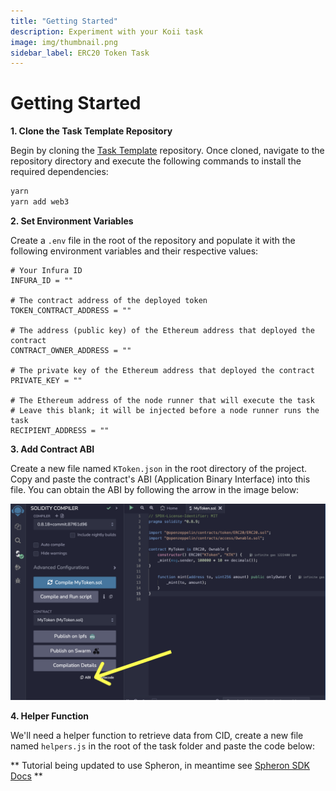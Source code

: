 ```yaml
---
title: "Getting Started"
description: Experiment with your Koii task
image: img/thumbnail.png
sidebar_label: ERC20 Token Task
---
```


# Getting Started

**1. Clone the Task Template Repository**

Begin by cloning the [Task Template](https://github.com/koii-network/task-template) repository. Once cloned, navigate to the repository directory and execute the following commands to install the required dependencies:

```bash
yarn
yarn add web3
```

**2. Set Environment Variables**

Create a `.env` file in the root of the repository and populate it with the following environment variables and their respective values:

```
# Your Infura ID
INFURA_ID = ""

# The contract address of the deployed token
TOKEN_CONTRACT_ADDRESS = ""

# The address (public key) of the Ethereum address that deployed the contract
CONTRACT_OWNER_ADDRESS = ""

# The private key of the Ethereum address that deployed the contract
PRIVATE_KEY = ""

# The Ethereum address of the node runner that will execute the task
# Leave this blank; it will be injected before a node runner runs the task
RECIPIENT_ADDRESS = ""
```

**3. Add Contract ABI**

Create a new file named `KToken.json` in the root directory of the project. Copy and paste the contract's ABI (Application Binary Interface) into this file. You can obtain the ABI by following the arrow in the image below:

![ABI](./img/abi.png)

**4. Helper Function**

We'll need a helper function to retrieve data from CID, create a new file named `helpers.js` in the root of the task folder and paste the code below:

** Tutorial being updated to use Spheron, in meantime see [Spheron SDK Docs](https://docs.spheron.network/sdk/storage-v2/) **

<!-- TODO: Make updated tutorial that uses Spheron, I think the method required is referenced here: https://docs.spheron.network/sdk/storage-v2/#get-upload -->
<!-- 
```js title="/helpers.js"
require("dotenv").config();
const axios = require("axios");
const { Web3Storage } = require("web3.storage");
const storageClient = new Web3Storage({
  token: process.env.SECRET_WEB3_STORAGE_KEY,
});

async function retrieveFromCid(cid) {
  const res = await storageClient.get(cid.replace(/['"]/g, ""));

  if (res?.ok) {
    const file = await res.files();
    const url = `https://${file[0].cid}.ipfs.w3s.link/?filename=${file[0].name}`;

    try {
      const output = await axios.get(url);
      return output.data;
    } catch (error) {
      console.log("ERROR", error);
    }
  } else {
    return false;
  }
}
module.exports = { retrieveFromCid };
``` -->
